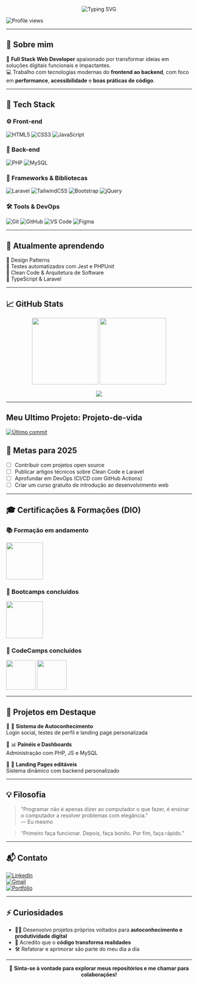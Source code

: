 <p align="center">
  <img src="https://readme-typing-svg.herokuapp.com?font=Fira+Code&weight=500&size=22&duration=4000&pause=1000&color=36BCF7&center=true&vCenter=true&width=700&lines=Olá%2C+eu+sou+o+Eric!;Full+Stack+Web+Developer+apaixonado!;Transformando+ideias+em+soluções+digitais" alt="Typing SVG">
</p>

<p align="flex-start">
  <img src="https://komarev.com/ghpvc/?username=Eric-codecrypt&style=flat-square&color=36BCF7" alt="Profile views" />
</p>

---

## 👋 Sobre mim

🎯 **Full Stack Web Developer** apaixonado por transformar ideias em soluções digitais funcionais e impactantes.  
💻 Trabalho com tecnologias modernas do **frontend ao backend**, com foco em **performance**, **acessibilidade** e **boas práticas de código**.

---

## 🚀 Tech Stack

### ⚙️ Front-end  
![HTML5](https://img.shields.io/badge/HTML5-E34F26?style=for-the-badge&logo=html5&logoColor=white)
![CSS3](https://img.shields.io/badge/CSS3-1572B6?style=for-the-badge&logo=css3&logoColor=white)
![JavaScript](https://img.shields.io/badge/JavaScript-F7DF1E?style=for-the-badge&logo=javascript&logoColor=000)

### 🧩 Back-end  
![PHP](https://img.shields.io/badge/PHP-777BB4?style=for-the-badge&logo=php&logoColor=white)
![MySQL](https://img.shields.io/badge/MySQL-4479A1?style=for-the-badge&logo=mysql&logoColor=white)

### 🚧 Frameworks & Bibliotecas  
![Laravel](https://img.shields.io/badge/Laravel-FE2E2E?style=for-the-badge&logo=laravel&logoColor=white)
![TailwindCSS](https://img.shields.io/badge/TailwindCSS-38B2AC?style=for-the-badge&logo=tailwind-css&logoColor=white)
![Bootstrap](https://img.shields.io/badge/Bootstrap-563D7C?style=for-the-badge&logo=bootstrap&logoColor=white)
![jQuery](https://img.shields.io/badge/jQuery-0769AD?style=for-the-badge&logo=jquery&logoColor=white)

### 🛠️ Tools & DevOps  
![Git](https://img.shields.io/badge/Git-F05032?style=for-the-badge&logo=git&logoColor=white)
![GitHub](https://img.shields.io/badge/GitHub-181717?style=for-the-badge&logo=github)
![VS Code](https://img.shields.io/badge/VS_Code-007ACC?style=for-the-badge&logo=visual-studio-code&logoColor=white)
![Figma](https://img.shields.io/badge/Figma-F24E1E?style=for-the-badge&logo=figma&logoColor=white)

---

## 🧠 Atualmente aprendendo

🧩 Design Patterns  
🧪 Testes automatizados com Jest e PHPUnit  
🧼 Clean Code & Arquitetura de Software  
📘 TypeScript & Laravel  

---

## 📈 GitHub Stats

<p align="center">
  <img height="180em" src="https://github-readme-stats.vercel.app/api?username=Eric-codecrypt&show_icons=true&theme=radical&hide_title=true"/>
  <img height="180em" src="https://github-readme-stats.vercel.app/api/top-langs/?username=Eric-codecrypt&layout=compact&theme=radical"/>
</p>


<p align="center">
  <img src="https://github-profile-trophy.vercel.app/?username=Eric-codecrypt&theme=dracula&margin-w=15&no-bg=true&no-frame=true"/>
</p>

-------------

## Meu Ultimo Projeto: Projeto-de-vida

<p align="flex-start">
  <a href="https://github.com/Eric-codecrypt">
    <img src="https://img.shields.io/github/last-commit/Eric-codecrypt/Projeto-de-vida?style=for-the-badge&logo=github&logoColor=white" alt="Último commit"/>
  </a>
</p>


## 🎯 Metas para 2025

- [ ] Contribuir com projetos open source  
- [ ] Publicar artigos técnicos sobre Clean Code e Laravel  
- [ ] Aprofundar em DevOps (CI/CD com GitHub Actions)  
- [ ] Criar um curso gratuito de introdução ao desenvolvimento web  

---

## 🎓 Certificações & Formações (DIO)

### 📚 Formação em andamento
[<img src="https://hermes.dio.me/tracks/aa71615b-e701-4cec-bb64-71ba6974c5fe.png" width="100">](https://www.dio.me/)

### 🥇 Bootcamps concluídos
[<img src="https://hermes.dio.me/tracks/608ecefd-1d10-42ea-9f58-3e7a4548ab3e.png" width="100">](https://www.dio.me/)

### 🧠 CodeCamps concluídos
[<img src="https://hermes.dio.me/tracks/e3092c08-98c4-4131-aec1-f3affe6db45d.png" width="80">](https://www.dio.me/)
[<img src="https://hermes.dio.me/tracks/cc708075-49ef-4974-85ca-c9a33a19e32d.png" width="80">](https://www.dio.me/)

---

## 💼 Projetos em Destaque

🔹 🧠 **Sistema de Autoconhecimento**  
Login social, testes de perfil e landing page personalizada

🔹 📊 **Painéis e Dashboards**  
Administração com PHP, JS e MySQL

🔹 🎯 **Landing Pages editáveis**  
Sistema dinâmico com backend personalizado

---

## 💡 Filosofia

> "Programar não é apenas dizer ao computador o que fazer, é ensinar o computador a resolver problemas com elegância."  
> — Eu mesmo

> “Primeiro faça funcionar. Depois, faça bonito. Por fim, faça rápido.”

---

## 📬 Contato

[![LinkedIn](https://img.shields.io/badge/-LinkedIn-0077B5?style=for-the-badge&logo=linkedin&logoColor=white)](https://www.linkedin.com/in/seu-perfil)  
[![Gmail](https://img.shields.io/badge/-Gmail-D14836?style=for-the-badge&logo=gmail&logoColor=white)](mailto:seuemail@gmail.com)  
[![Portfólio](https://img.shields.io/badge/-Meu%20Portfólio-000?style=for-the-badge&logo=dev.to&logoColor=white)](https://seuportfolio.com)

---

## ⚡ Curiosidades

- 👨‍💻 Desenvolvo projetos próprios voltados para **autoconhecimento e produtividade digital**  
- 🧠 Acredito que o **código transforma realidades**  
- 🛠️ Refatorar e aprimorar são parte do meu dia a dia  

---

<p align="center">
  🔗 <b>Sinta-se à vontade para explorar meus repositórios e me chamar para colaborações!</b>  
</p>
